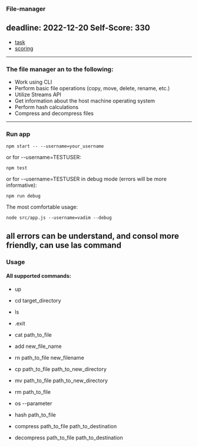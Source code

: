 ### File-manager

deadline: 2022-12-20
Self-Score: 330
---
- [task](https://github.com/AlreadyBored/nodejs-assignments/blob/main/assignments/file-manager/assignment.md)
- [scoring](https://github.com/AlreadyBored/nodejs-assignments/blob/main/assignments/file-manager/score.md)
---
### The file manager an to the following:

- Work using CLI
- Perform basic file operations (copy, move, delete, rename, etc.)
- Utilize Streams API
- Get information about the host machine operating system
- Perform hash calculations
- Compress and decompress files

---

### Run app
```
npm start -- --username=your_username
```
or for --username=TESTUSER:
```
npm test
```
or for --username=TESTUSER in debug mode (errors will be more informative):
```
npm run debug
```
The most comfortable usage:
```
node src/app.js --username=vadim --debug
```
all errors can be understand, and consol more friendly, can use las command
---
### Usage
#### All supported commands:
- up
- cd target_directory
- ls
- .exit

- cat path_to_file
- add new_file_name
- rn path_to_file new_filename
- cp path_to_file path_to_new_directory
- mv path_to_file path_to_new_directory
- rm path_to_file

- os --parameter

- hash path_to_file

- compress path_to_file path_to_destination
- decompress path_to_file path_to_destination